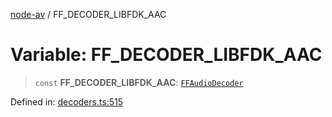 [node-av](../globals.md) / FF\_DECODER\_LIBFDK\_AAC

# Variable: FF\_DECODER\_LIBFDK\_AAC

> `const` **FF\_DECODER\_LIBFDK\_AAC**: [`FFAudioDecoder`](../type-aliases/FFAudioDecoder.md)

Defined in: [decoders.ts:515](https://github.com/seydx/av/blob/f8631fc881b394300b1479f511d55cf1c370a87f/src/constants/decoders.ts#L515)
